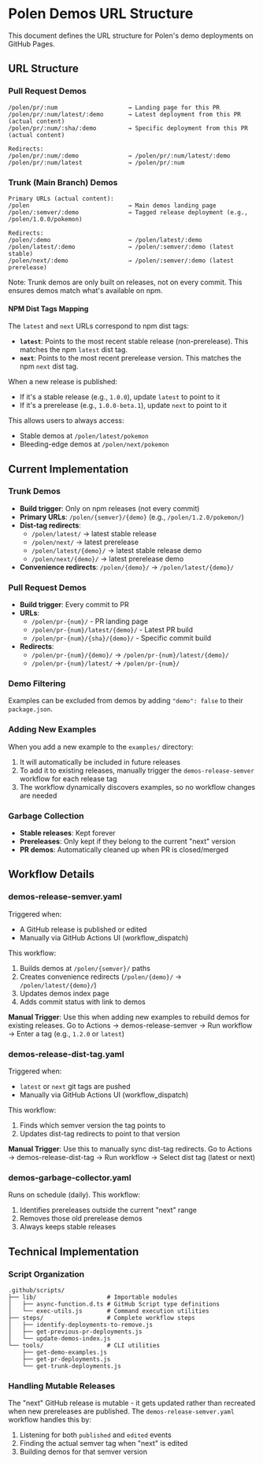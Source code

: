 # Polen Demos URL Structure

This document defines the URL structure for Polen's demo deployments on GitHub Pages.

## URL Structure

### Pull Request Demos

```
/polen/pr/:num                    → Landing page for this PR
/polen/pr/:num/latest/:demo       → Latest deployment from this PR (actual content)
/polen/pr/:num/:sha/:demo         → Specific deployment from this PR (actual content)

Redirects:
/polen/pr/:num/:demo              → /polen/pr/:num/latest/:demo
/polen/pr/:num/latest             → /polen/pr/:num
```

### Trunk (Main Branch) Demos

```
Primary URLs (actual content):
/polen                            → Main demos landing page
/polen/:semver/:demo              → Tagged release deployment (e.g., /polen/1.0.0/pokemon)

Redirects:
/polen/:demo                      → /polen/latest/:demo
/polen/latest/:demo               → /polen/:semver/:demo (latest stable)
/polen/next/:demo                 → /polen/:semver/:demo (latest prerelease)
```

Note: Trunk demos are only built on releases, not on every commit. This ensures demos match what's available on npm.

#### NPM Dist Tags Mapping

The `latest` and `next` URLs correspond to npm dist tags:

- **`latest`**: Points to the most recent stable release (non-prerelease). This matches the npm `latest` dist tag.
- **`next`**: Points to the most recent prerelease version. This matches the npm `next` dist tag.

When a new release is published:

- If it's a stable release (e.g., `1.0.0`), update `latest` to point to it
- If it's a prerelease (e.g., `1.0.0-beta.1`), update `next` to point to it

This allows users to always access:

- Stable demos at `/polen/latest/pokemon`
- Bleeding-edge demos at `/polen/next/pokemon`

## Current Implementation

### Trunk Demos

- **Build trigger**: Only on npm releases (not every commit)
- **Primary URLs**: `/polen/{semver}/{demo}` (e.g., `/polen/1.2.0/pokemon/`)
- **Dist-tag redirects**:
  - `/polen/latest/` → latest stable release
  - `/polen/next/` → latest prerelease
  - `/polen/latest/{demo}/` → latest stable release demo
  - `/polen/next/{demo}/` → latest prerelease demo
- **Convenience redirects**: `/polen/{demo}/` → `/polen/latest/{demo}/`

### Pull Request Demos

- **Build trigger**: Every commit to PR
- **URLs**:
  - `/polen/pr-{num}/` - PR landing page
  - `/polen/pr-{num}/latest/{demo}/` - Latest PR build
  - `/polen/pr-{num}/{sha}/{demo}/` - Specific commit build
- **Redirects**:
  - `/polen/pr-{num}/{demo}/` → `/polen/pr-{num}/latest/{demo}/`
  - `/polen/pr-{num}/latest/` → `/polen/pr-{num}/`

### Demo Filtering

Examples can be excluded from demos by adding `"demo": false` to their `package.json`.

### Adding New Examples

When you add a new example to the `examples/` directory:

1. It will automatically be included in future releases
2. To add it to existing releases, manually trigger the `demos-release-semver` workflow for each release tag
3. The workflow dynamically discovers examples, so no workflow changes are needed

### Garbage Collection

- **Stable releases**: Kept forever
- **Prereleases**: Only kept if they belong to the current "next" version
- **PR demos**: Automatically cleaned up when PR is closed/merged

## Workflow Details

### demos-release-semver.yaml

Triggered when:

- A GitHub release is published or edited
- Manually via GitHub Actions UI (workflow_dispatch)

This workflow:

1. Builds demos at `/polen/{semver}/` paths
2. Creates convenience redirects (`/polen/{demo}/` → `/polen/latest/{demo}/`)
3. Updates demos index page
4. Adds commit status with link to demos

**Manual Trigger**: Use this when adding new examples to rebuild demos for existing releases. Go to Actions → demos-release-semver → Run workflow → Enter a tag (e.g., `1.2.0` or `latest`)

### demos-release-dist-tag.yaml

Triggered when:

- `latest` or `next` git tags are pushed
- Manually via GitHub Actions UI (workflow_dispatch)

This workflow:

1. Finds which semver version the tag points to
2. Updates dist-tag redirects to point to that version

**Manual Trigger**: Use this to manually sync dist-tag redirects. Go to Actions → demos-release-dist-tag → Run workflow → Select dist tag (latest or next)

### demos-garbage-collector.yaml

Runs on schedule (daily). This workflow:

1. Identifies prereleases outside the current "next" range
2. Removes those old prerelease demos
3. Always keeps stable releases

## Technical Implementation

### Script Organization

```
.github/scripts/
├── lib/                    # Importable modules
│   ├── async-function.d.ts # GitHub Script type definitions
│   └── exec-utils.js       # Command execution utilities
├── steps/                  # Complete workflow steps
│   ├── identify-deployments-to-remove.js
│   ├── get-previous-pr-deployments.js
│   └── update-demos-index.js
└── tools/                  # CLI utilities
    ├── get-demo-examples.js
    ├── get-pr-deployments.js
    └── get-trunk-deployments.js
```

### Handling Mutable Releases

The "next" GitHub release is mutable - it gets updated rather than recreated when new prereleases are published. The `demos-release-semver.yaml` workflow handles this by:

1. Listening for both `published` and `edited` events
2. Finding the actual semver tag when "next" is edited
3. Building demos for that semver version
